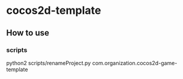# cocos2d-template



## How to use
### scripts
python2 scripts/renameProject.py com.organization.cocos2d-game-template
